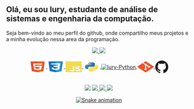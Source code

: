 ## Olá, eu sou Iury, estudante de análise de sistemas e engenharia da computação. 
<p>Seja bem-vindo ao meu perfil do github, onde compartilho meus projetos e a minha evolução nessa area da programação.
  </p>
<div align="center">
  <a href="https://github.com/IuryAlmeiida">
  <img width="45%" src="https://github-readme-stats.vercel.app/api?username=IuryAlmeiida&show_icons=true&theme=gruvbox&include_all_commits=true&count_public=true"/>
  <img width="35%" src="https://github-readme-stats.vercel.app/api/top-langs/?username=IuryAlmeiida&layout=compact&langs_count=16&theme=gruvbox"/>
</div> 
  <div align="center"><br>
  <img align="center" alt="Iury-HTML" height="30" width="45" padding="60" src="https://raw.githubusercontent.com/devicons/devicon/master/icons/html5/html5-original.svg">
  <img align="center" alt="Iury-CSS" height="30" width="45" src="https://raw.githubusercontent.com/devicons/devicon/master/icons/css3/css3-original.svg">
  <img align="center" alt="Iury-Js" height="30" width="45" src="https://raw.githubusercontent.com/devicons/devicon/master/icons/javascript/javascript-plain.svg">
  <img align="center" alt="Iury-Python" height="30" width="45" src="https://raw.githubusercontent.com/devicons/devicon/master/icons/python/python-original.svg">
  <img align="center" alt="Iury-Python" height="30" width="45" src="https://cdn.jsdelivr.net/gh/devicons/devicon/icons/java/java-original.svg" />
   <img align="center" alt="git" height="30" width="45" src="https://raw.githubusercontent.com/devicons/devicon/master/icons/git/git-original.svg">
  <img align="center" alt="github" height="35" width="35" src="/assets/GitHub.png">
</div><br>
  
  <div align="center">
  
   <a href="https://www.linkedin.com/in/iury-almeida-a25578254/" target="_blank"><img src="https://img.shields.io/badge/-LinkedIn-%230077B5?style=for-the-badge&logo=linkedin&logoColor=white" target="_blank"></a>
   <a href="mailto:Iury.colombo@gmail.com"><img src="https://img.shields.io/badge/Gmail-D14836?style=for-the-badge&logo=gmail&logoColor=white" target="_blank">
   <a href="Iurysilvadealmeida2@hotmail.com"><img src="https://img.shields.io/badge/Microsoft_Outlook-0078D4?style=for-the-badge&logo=microsoft-outlook&logoColor=white" target="_blank">
   <a href="https://wa.me/5565993610246"><img src="https://img.shields.io/badge/WhatsApp-25D366?style=for-the-badge&logo=whatsapp&logoColor=white" target="_blank">
     

  </div>
  
  <div align="center">
  
![Snake animation](https://github.com/IuryAlmeiida/IuryAlmeiida/blob/output/github-contribution-grid-snake.svg)
   
  </div>

